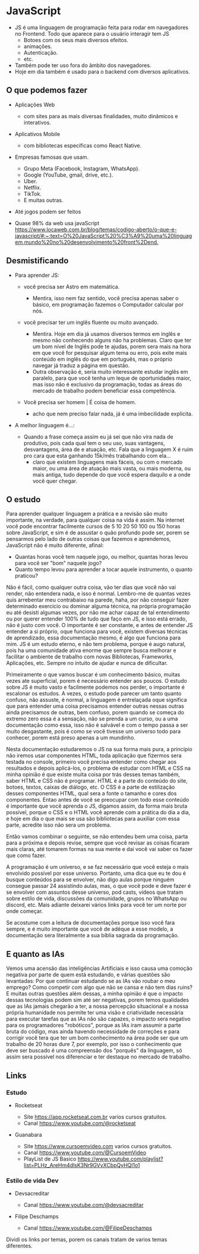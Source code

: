 # JavaScript

* JS é uma linguagem de programação feita para rodar em navegadores no Frontend. Todo que aparece para o usuário interagir tem JS
  * Botoes com os seus mais diversos efeitos.
  * animações.
  * Autenticação.
  * etc.
* Também pode ter uso fora do âmbito dos navegadores.
* Hoje em dia também é usado para o backend com diversos aplicativos.

## O que podemos fazer

* Aplicações Web
  * com sites para as mais diversas finalidades, muito dinâmicos e interativos.
* Aplicativos Mobile
  * com bibliotecas específicas como React Native.
* Empresas famosas que usam.
  * Grupo Meta (Facebook, Instagram, WhatsApp).
  * Google (YouTube, gmail, drive, etc.).
  * Uber.
  * Netflix.
  * TikTok.
  * E muitas outras.
* Até jogos podem ser feitos

* Quase 98% da web usa javaScript
  <https://www.locaweb.com.br/blog/temas/codigo-aberto/o-que-e-javascript/#:~:text=O%20JavaScript%20%C3%A9%20uma%20linguagem,mundo%20no%20desenvolvimento%20front%2Dend.>

## Desmistificando

* Para aprender JS:

  * você precisa ser Astro em matemática.
    * Mentira, isso nem faz sentido, você precisa apenas saber o básico, em programação fazemos o Computador calcular por nós.

  * você precisar ter um inglês fluente ou muito avançado.
    * Mentira. Hoje em dia já usamos diversos termos em inglês e mesmo não conhecendo alguns não ha problemas. Claro que ter um bom nível de Inglês pode te ajudas, porem sera mais na hora em que você for pesquisar algum tema ou erro, pois exite mais conteúdo em inglês do que em português, mas o próprio navegar já traduz a página em questão.
    * Outra observação é, seria muito interessante estudar inglês em paralelo, para que você tenha um leque de oportunidades maior, mas isso não é exclusivo da programação, todas as áreas do mercado de trabalho podem beneficiar essa competência.

  * Você precisa ser homem | É coisa de homem.
    * acho que nem preciso falar nada, já é uma imbecilidade explicita.

* A melhor linguagem é...:
  * Quando a frase começa assim eu já sei que não vira nada de produtivo, pois cada qual tem o seu uso, suas vantagens, desvantagens, área de e atuação, etc. Fala que a linguagem X é ruim pro cara que esta ganhando 15k/mês trabalhando com ela...
    * claro que existem linguagens mais fáceis, ou com o mercado maior, ou uma área de atuação mais vasta, ou mais moderna, ou mais antiga, tudo depende do que você espera daquilo e a onde você quer chegar.

## O estudo

 Para aprender qualquer linguagem a prática e a revisão são muito importante, na verdade, para qualquer coisa na vida é assim.
 Na internet você pode encontrar facilmente cursos de 5 10 20 50 100 ou 150 horas sobre JavaScript, e sim é de assustar o quão profundo pode ser, porem se pensarmos pelo lado de outras coisas que fazemos e aprendemos, JavaScript não é muito diferente, afinal:

* Quantas horas você tem naquele jogo, ou melhor, quantas horas levou para você ser "bom" naquele jogo?
* Quanto tempo levou para aprender a tocar aquele instrumento, o quanto praticou?

 Não é fácil, como qualquer outra coisa, vão ter dias que você não vai render, não entendera nada, e isso é normal. Lembro-me de quantas vezes quis arrebentar meu contrabaixo na parede, haha, por não conseguir fazer determinado exercício ou dominar alguma técnica, na própria programação eu até desisti algumas vezes, por não me achar capaz de tal entendimento ou por querer entender 100% de tudo que faço em JS, e isso está errado, não é justo com você.
 O importante é ser constante, e antes de entender JS entender a si próprio, oque funciona para você, existem diversas técnicas de aprendizado, essa documentação mesmo, é algo que funciona para mim.
 JS é um estudo eterno, e não tem problema, porque é augo natural, pois ha uma comunidade ativa enorme que sempre busca melhorar e facilitar o ambiente de trabalho com novas Bibliotecas, Frameworks, Aplicações, etc. Sempre no intuito de ajudar e nunca de dificultar.

Primeiramente o que vamos buscar é um conhecimento básico, muitas vezes ate superficial, porem é necessário entender aos poucos. O estudo sobre JS é muito vasto e facilmente podemos nos perder, o importante é escalonar os estudos. A vezes, o estudo pode parecer um tanto quanto confuso, não assuste, é normal, a linguagem é entrelaçada oque significa que para entender uma coisa precisamos entender outras nessas outras ainda precisamos de outras, bem confuso, porem quando se começa do extremo zero essa é a sensação, não se prenda a um curso, ou a uma documentação como essa, isso não é salvável e com o tempo passa a ser muito desgastante, pois é como se você tivesse um universo todo para conhecer, porem está preso apenas a um mundinho.

Nesta documentação estudaremos o JS na sua forma mais pura, a princípio não iremos usar componentes HTML, toda aplicação que fizermos sera testada no console, primeiro você precisa entender como chegar aos resultados e depois aplicá-los, o problema de estudar com HTML e CSS na minha opinião é que existe muita coisa por trás desses temas também, saber HTML e CSS não é programar. HTML é a parte do conteúdo do site, botoes, textos, caixas de diálogo, etc. O CSS é a parte de estilização desses componentes HTML, qual sera a fonte o tamanho e cores dos componentes. Entao antes de você se preocupar com todo esse conteúdo é importante que você aprenda o JS, digamos assim, da forma mais bruta possível, porque o CSS e o HTML você aprende com a prática do dia a dia, e hoje em dia o que mais se usa são bibliotecas para auxiliar com essa parte, acredite isso não sera um problema.

Então vamos combinar o seguinte, se não entendeu bem uma coisa, parta para a próxima e depois revise, sempre que você revisar as coisas ficaram mais claras, até tomarem formas na sua mente e dai você vai saber os fazer que como fazer.

A programação é um universo, e se faz necessário que você esteja o mais envolvido possível por esse universo. Portanto, uma dica que eu te dou é busque conteúdos para se envolver, não digo aulas porque ninguém consegue passar 24 assistindo aulas, mas, o que você pode e deve fazer é se envolver com assuntos desse universo, pod casts, vídeos que tratam sobre estilo de vida, discussões da comunidade, grupos no WhatsApp ou discord, etc. Mais adiante deixarei vários links para você ter um norte por onde começar.

Se acostume com a leitura de documentações porque isso você fara sempre, e é muito importante que você de adéque a esse modelo, a documentação sera literalmente a sua bíblia sagrada da programação.

## E quanto as IAs

Vemos uma acensão das inteligências Artificiais e isso causa uma comoção negativa por parte de quem está estudando, e várias questões são levantadas:
  Por que continuar estudando se as IAs vão roubar o meu emprego?
  Como competir com algo que não se cansa e não tem dias ruins?
E muitas outras questões além dessas, a minha opinião é que o impacto dessas tecnologias podem sim até ser negativas, porem temos qualidades que as IAs jamais chegarão a ter, a nossa percepção situacional e a nossa própria humanidade nos permite ter uma visão e criatividade necessária para executar tarefas que as IAs não são capazes, o impacto sera negativo para os programadores "robóticos", porque as IAs iram assumir a parte bruta do código, mas ainda havendo necessidade de correções e para corrigir você tera que ter um bom conhecimento na área pode ser que um trabalho de 20 horas dure 7, por exemplo, por isso o conhecimento que deve ser buscado é uma compreensão dos "porquês" da linguagem, só assim sera possível nos diferenciar e ter destaque no mercado de trabalho.

## Links

### Estudo

* Rocketseat
  * Site <https://app.rocketseat.com.br> varios cursos gratuitos.
  * Canal <https://www.youtube.com/@rocketseat>

* Guanabara
  * Site <https://www.cursoemvideo.com> varios cursos gratuitos.
  * Canal <https://www.youtube.com/@CursoemVideo>
  * PlayList de JS Basico <https://www.youtube.com/playlist?list=PLHz_AreHm4dlsK3Nr9GVvXCbpQyHQl1o1>

### Estilo de vida Dev

* Devsacreditar
  * Canal <https://www.youtube.com/@devsacreditar>

* Filipe Deschamps
  * Canal <https://www.youtube.com/@FilipeDeschamps>

Dividi os links por temas, porem os canais tratam de varios temas diferentes.
